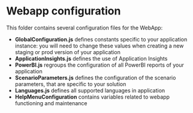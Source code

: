 # Webapp configuration

This folder contains several configuration files for the WebApp:

- **GlobalConfiguration.js** defines constants specific to your application instance: you will need to change these values when
  creating a new staging or prod version of your application
- **ApplicationInsights.js** defines the use of Application Insights
- **PowerBI.js** regroups the configuration of all PowerBI reports of your application
- **ScenarioParameters.js** defines the configuration of the scenario parameters, that are specific to your solution
- **Languages.js** defines all supported languages in application
- **HelpMenuConfiguration** contains variables related to webapp functioning and maintenance
